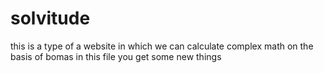 # solvitude
this is a type of a website in which we can calculate complex math on the basis of bomas
in this file you get some new things
